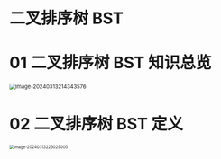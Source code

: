 # 二叉排序树 BST



# 01 二叉排序树 BST 知识总览

<img src="https://cvp.oss-cn-shanghai.aliyuncs.com/picgo/202403132143641.png" alt="image-20240313214343576" style="zoom: 67%;" />

# 02 二叉排序树 BST 定义

<img src="https://cvp.oss-cn-shanghai.aliyuncs.com/picgo/202403132230204.png" alt="image-20240313223029005" style="zoom:50%;" />